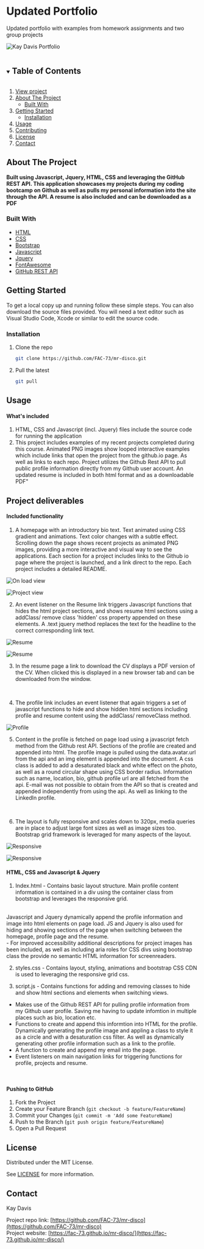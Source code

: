 # Updated Portfolio
Updated portfolio with examples from homework assignments and two group projects

![Kay Davis Portfolio](https://github.com/FAC-73/mr-disco/blob/master/assets/Images/Screenshots/Homepage.png?raw=true "Kay Davis Portfolio")

<!-- TABLE OF CONTENTS -->
<details open="open">
  <summary><h2 style="display: inline-block">Table of Contents</h2></summary>
  <ol>
     <li>
      <a href="https://fac-73.github.io/mr-disco/">View project</a></li>
    <li>
      <a href="#about-the-project">About The Project</a>
      <ul>
        <li><a href="#built-with">Built With</a></li>
      </ul>
    </li>
    <li>
      <a href="#getting-started">Getting Started</a>
      <ul>
        <li><a href="#installation">Installation</a></li>
      </ul>
    </li>
    <li><a href="#usage">Usage</a></li>
    <li><a href="#contributing">Contributing</a></li>
    <li><a href="#license">License</a></li>
    <li><a href="#contact">Contact</a></li>
  </ol>
</details>


<!-- ABOUT THE PROJECT -->
## About The Project

**Built using Javascript, Jquery, HTML, CSS and leveraging the GitHub REST API. This application showcases my projects during my coding bootcamp on Github as well as pulls my personal information into the site through the API. A resume is also included and can be downloaded as a PDF**


### Built With

* [HTML](https://www.w3schools.com/)
* [CSS](https://www.w3schools.com/)
* [Bootstrap](https://getbootstrap.com/docs/4.3/getting-started/introduction/)
* [Javascript](https://www.w3schools.com/)
* [Jquery](https://jquery.com/)
* [FontAwesome](https://fontawesome.com/)
* [GitHub REST API](https://docs.github.com/en/rest)


<!-- GETTING STARTED -->
## Getting Started

To get a local copy up and running follow these simple steps. You can also download the source files provided. You will need a text editor such as Visual Studio Code, Xcode or similar to edit the source code.

### Installation

1. Clone the repo
   ```sh
   git clone https://github.com/FAC-73/mr-disco.git
   ```

2. Pull the latest
   ```sh
   git pull
   ```


<!-- USAGE EXAMPLES -->
## Usage

#### What's included
1. HTML, CSS and Javascript (incl. Jquery) files include the source code for running the application
2. This project includes examples of my recent projects completed during this course. Animated PNG images show looped interactive examples which include links that open the project from the github.io page. As well as links to each repo. Project utilizes the Github Rest API to pull public profile information directly from my Github user account. An updated resume is included in both html format and as a downloadable PDF"


## Project deliverables

#### Included functionality
1. A homepage with an introductory bio text. Text animated using CSS gradient and animations. Text color changes with a subtle effect. Scrolling down the page shows recent projects as animated PNG images, providing a more interactive and visual way to see the applications. Each section for a project includes links to the Github io page where the project is launched, and a link direct to the repo. Each project includes a detailed README. 

![On load view](https://github.com/FAC-73/mr-disco/blob/master/assets/Images/Screenshots/Homepage.png?raw=true "on load view")
<br>

![Project view](https://github.com/FAC-73/mr-disco/blob/master/assets/Images/Screenshots/Projects.png?raw=true "project view")
<br>

2. An event listener on the Resume link triggers Javascript functions that hides the html project sections, and shows resume html sections using a addClass/ remove class 'hidden' css property appended on these elements. 
A .text jquery method replaces the text for the headline to the correct corresponding link text. 

![Resume ](https://github.com/FAC-73/mr-disco/blob/master/assets/Images/Screenshots/Resume.png?raw=true "Resume")
<br>

![Resume ](https://github.com/FAC-73/mr-disco/blob/master/assets/Images/Screenshots/downloadableResume.png?raw=true "Resume")
<br>

3. In the resume page a link to download the CV displays a PDF version of the CV. When clicked this is displayed in a new browser tab and can be downloaded from the window.
<br>

4. The profile link includes an event listener that again triggers a set of javascript functions to hide and show hidden html sections including profile and resume content using the addClass/ removeClass method. 

![Profile](https://github.com/FAC-73/mr-disco/blob/master/assets/Images/Screenshots/ProfilePage.png?raw=true "Profile")
<br>

5. Content in the profile is fetched on page load using a javascript fetch method from the Github rest API. Sections of the profile are created and appended into html. The profile image is pulled using the data.avatar.url from the api and an img element is appended into the document. A css class is added to add a desaturated black and white effect on the photo, as well as a round circular shape using CSS border radius. Information such as name, location, bio, github profile url are all fetched from the api. E-mail was not possible to obtain from the API so that is created and appended independently from using the api. As well as linking to the LinkedIn profile.
<br>

6. The layout is fully responsive and scales down to 320px, media queries are in place to adjust large font sizes as well as image sizes too. Bootstrap grid framework is leveraged for many aspects of the layout.

![Responsive](https://github.com/FAC-73/mr-disco/blob/main/assets/Images/Screenshots/Responsive1.png?raw=true "Responsive")
<br>

![Responsive](https://github.com/FAC-73/mr-disco/blob/main/assets/Images/Screenshots/Responsive2.png?raw=true "Responsive")
<br>


#### HTML, CSS and Javascript & Jquery
1. Index.html - Contains basic layout structure. Main profile content information is contained in a div using the container class from bootstrap and leverages the responsive grid. 
<br>
Javascript and Jquery dynamically append the profile information and image into html elements on page load.
JS and Jquery is also used for hiding and showing sections of the page when switching between the homepage, profile page and the resume.
<br>
- For improved accessibility additional descriptions for project images has been included, as well as including aria roles for CSS divs using bootstrap class the provide no semantic HTML information for screenreaders. 


2. styles.css - Contains layout, styling, animations and bootstrap CSS CDN is used to leveraging the responsive grid css.

3. script.js - Contains functions for adding and removing classes to hide and show html sections and elements when switching views. 
- Makes use of the Github REST API for pulling profile information from my Github user profile. Saving me having to update infomtion in multiple places such as bio, location etc. 
- Functions to create and append this informtion into HTML for the profile. Dynamically generating the profile image and appling a class to style it as a circle and with a desaturation css filter. As well as dynamically generating other profile information such as a link to the profile. 
- A function to create and append my email into the page. 
- Event listeners on main navigation links for triggering functions for profile, projects and resume.
<br>


#### Pushing to GitHub

1. Fork the Project
2. Create your Feature Branch (`git checkout -b feature/FeatureName`)
3. Commit your Changes (`git commit -m 'Add some FeatureName`)
4. Push to the Branch (`git push origin feature/FeatureName`)
5. Open a Pull Request



<!-- LICENSE -->
## License

Distributed under the MIT License. 

See [LICENSE](https://github.com/FAC-73/mr-disco/blob/main/LICENSE) for more information.



<!-- CONTACT -->
## Contact

Kay Davis

Project repo link: [https://github.com/FAC-73/mr-disco](https://github.com/FAC-73/mr-disco)
<br>
Project website: [https://fac-73.github.io/mr-disco/](https://fac-73.github.io/mr-disco/)

